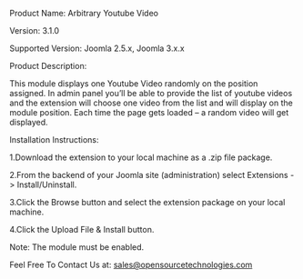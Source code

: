 Product Name: Arbitrary Youtube Video

Version: 3.1.0

Supported Version: Joomla 2.5.x, Joomla 3.x.x

Product Description:

This module displays one Youtube Video randomly on the position assigned. In admin panel you’ll be able to provide the list of youtube videos and the extension will choose one video from the list and will display on the module position. Each time the page gets loaded – a random video will get displayed.

Installation Instructions:

1.Download the extension to your local machine as a .zip file package.

2.From the backend of your Joomla site (administration) select Extensions -> Install/Uninstall.

3.Click the Browse button and select the extension package on your local machine.

4.Click the Upload File & Install button.

Note: The module must be enabled.

Feel Free To Contact Us at: sales@opensourcetechnologies.com
